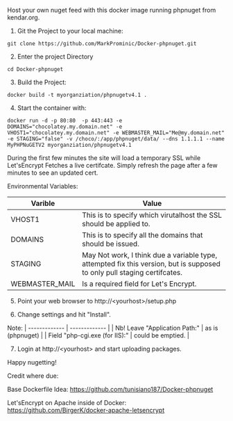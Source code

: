 Host your own nuget feed with this docker image running phpnuget from kendar.org.

1. Git the Project to your local machine:
```
git clone https://github.com/MarkProminic/Docker-phpnuget.git
```
2. Enter the project Directory
```
cd Docker-phpnuget
```
3. Build the Project:
```
docker build -t myorganziation/phpnugetv4.1 .
```
4.  Start the container with:
```
docker run -d -p 80:80  -p 443:443 -e DOMAINS="chocolatey.my.domain.net" -e VHOST1="chocolatey.my.domain.net" -e WEBMASTER_MAIL="Me@my.domain.net" -e STAGING="false" -v /choco/:/app/phpnuget/data/ --dns 1.1.1.1 --name MyPHPNuGETV2 myorganziation/phpnugetv4.1
```

During the first few minutes the site will load a temporary SSL while Let'sEncrypt Fetches a live certifcate. Simply refresh the page after a few minutes to see an updated cert.

Environmental Variables:

| Varible  | Value |
| ------------- | ------------- |
| VHOST1 | This is to specify which virutalhost the SSL should be applied to. |
| DOMAINS | This is to specify all the domains that should be issued. |
| STAGING | May Not work, I think due a variable type, attempted fix this version, but is supposed to only pull staging certifcates. |
| WEBMASTER_MAIL | Is a required field for Let's Encrypt. |

5. Point your web browser to http://\<yourhost\>/setup.php

6. Change settings and hit "Install".

Note:
| ------------- | ------------- |
| Nb! Leave "Application Path:" | as is (phpnuget) |
| Field "php-cgi.exe (for IIS):" | could be emptied. |
 
7. Login at http://\<yourhost\> and start uploading packages.

Happy nugetting!

Credit where due:

Base Dockerfile Idea: https://github.com/tunisiano187/Docker-phpnuget

Let'sEncrypt on Apache inside of Docker: https://github.com/BirgerK/docker-apache-letsencrypt
